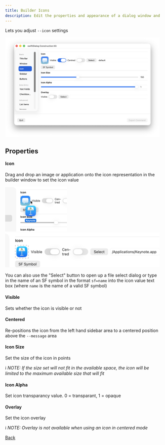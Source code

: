 ```yaml
---
title: Builder Icons
description: Edit the properties and appearance of a dialog window and output the results as a json config
---
```


Lets you adjust `--icon` settings

<img width="500" alt="image" src="/src/content/docs/builder/assets/builder_icon.png" />

## Properties

#### Icon

Drag and drop an image or application onto the icon representation in the builder window to set the icon value

<img width="200" alt="image" src="/src/content/docs/builder/assets/builder_icon_drag.png" />

<img width="500" alt="image" src="/src/content/docs/builder/assets/builder_icon_drop.png" />

You can also use the "Select" button to open up a file select dialog or type in the name of an SF symbol in the format `sf=name` into the icon value text box (where `name` is the name of a valid SF symbol)

#### Visible

Sets whether the icon is visible or not

#### Centered

Re-positions the icon from the left hand sidebar area to a centered position above the `--message` area

#### Icon Size

Set the size of the icon in points

ℹ️ _NOTE: If the size set will not fit in the available space, the icon will be limited to the maximum available size that will fit_

#### Icon Alpha

Set icon transparancy value. 0 = transparant, 1 = opaque

#### Overlay

Set the icon overlay

ℹ️ _NOTE: Overlay is not available when using an icon in centered mode_


[Back](/builder/builder/)